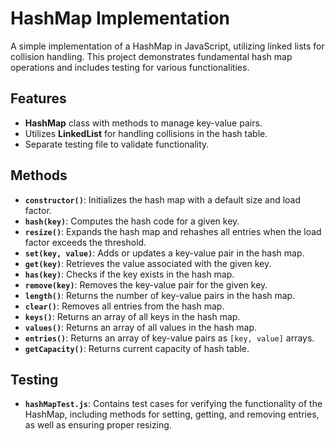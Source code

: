 # HashMap Implementation

A simple implementation of a HashMap in JavaScript, utilizing linked lists for collision handling. This project demonstrates fundamental hash map operations and includes testing for various functionalities.

## Features

- **HashMap** class with methods to manage key-value pairs.
- Utilizes **LinkedList** for handling collisions in the hash table.
- Separate testing file to validate functionality.

## Methods

- **`constructor()`**: Initializes the hash map with a default size and load factor.
- **`hash(key)`**: Computes the hash code for a given key.
- **`resize()`**: Expands the hash map and rehashes all entries when the load factor exceeds the threshold.
- **`set(key, value)`**: Adds or updates a key-value pair in the hash map.
- **`get(key)`**: Retrieves the value associated with the given key.
- **`has(key)`**: Checks if the key exists in the hash map.
- **`remove(key)`**: Removes the key-value pair for the given key.
- **`length()`**: Returns the number of key-value pairs in the hash map.
- **`clear()`**: Removes all entries from the hash map.
- **`keys()`**: Returns an array of all keys in the hash map.
- **`values()`**: Returns an array of all values in the hash map.
- **`entries()`**: Returns an array of key-value pairs as `[key, value]` arrays.
- **`getCapacity()`**: Returns current capacity of hash table.

## Testing

- **`hashMapTest.js`**: Contains test cases for verifying the functionality of the HashMap, including methods for setting, getting, and removing entries, as well as ensuring proper resizing.
